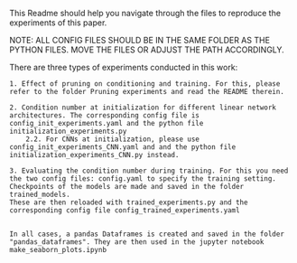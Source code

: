 This Readme should help you navigate through the files to reproduce the experiments of this paper.


NOTE: ALL CONFIG FILES SHOULD BE IN THE SAME FOLDER AS THE PYTHON FILES. MOVE THE FILES OR ADJUST THE PATH ACCORDINGLY.

There are three types of experiments conducted in this work:

	1. Effect of pruning on conditioning and training. For this, please refer to the folder Pruning experiments and read the README therein.
	
	2. Condition number at initialization for different linear network architectures. The corresponding config file is config_init_experiments.yaml and the python file initialization_experiments.py
		2.2. For CNNs at initialization, please use config_init_experiments_CNN.yaml and and the python file initialization_experiments_CNN.py instead.
		
	3. Evaluating the condition number during training. For this you need the two config files: config.yaml to specify the training setting. Checkpoints of the models are made and saved in the folder trained_models. 
	These are then reloaded with trained_experiments.py and the corresponding config file config_trained_experiments.yaml
	
	
	In all cases, a pandas Dataframes is created and saved in the folder "pandas_dataframes". They are then used in the jupyter notebook make_seaborn_plots.ipynb
	
